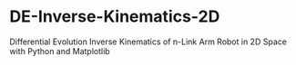 # DE-Inverse-Kinematics-2D
Differential Evolution Inverse Kinematics of n-Link Arm Robot in 2D Space with Python and Matplotlib 
